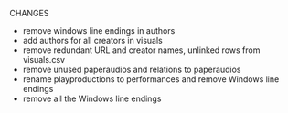 CHANGES
* remove windows line endings in authors
* add authors for all creators in visuals
* remove redundant URL and creator names, unlinked rows from visuals.csv
* remove unused paperaudios and relations to paperaudios
* rename playproductions to performances and remove Windows line endings
* remove all the Windows line endings